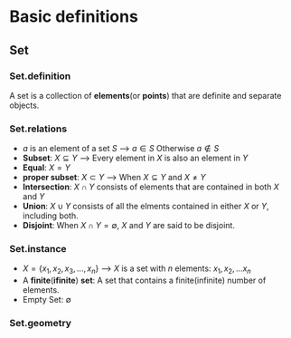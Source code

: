 # Basic definitions
## Set
### Set.definition
A set is a collection of **elements**(or **points**) that are definite and separate objects.
### Set.relations
- $a$  is an element of a set   $S$  -->  $a \in S$  Otherwise  $a \notin S$
- **Subset**:  $X \subseteq Y$ --> Every element in $X$ is also an element in $Y$
- **Equal**: $X = Y$
- **proper subset**: $X \subset Y$ --> When $X \subseteq Y$ and $X \ne Y$
- **Intersection**: $X \cap Y$ consists of elements that are contained in both $X$ and $Y$
- **Union**: $X \cup Y$ consists of all the elments contained in either $X$ or $Y$, including both.
- **Disjoint**: When $X \cap Y = \emptyset$, $X$ and $Y$ are said to be disjoint.
### Set.instance
- $X=\{x_1,x_2,x_3,...,x_n\}$  --> $X$  is a set with  $n$  elements:  $x_1,x_2,...x_n$
- A **finite**(**ifinite**) **set**: A set that contains a finite(infinite) number of elements.
- Empty Set:  $\emptyset$  
### Set.geometry